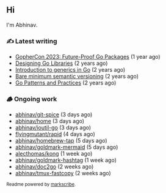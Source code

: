 ## Hi

I'm Abhinav.

### ✍️ Latest writing


- [GopherCon 2023: Future-Proof Go Packages](https://abhinavg.net/2023/09/27/future-proof-packages/) (1 year ago)
- [Designing Go Libraries](https://abhinavg.net/2022/12/06/designing-go-libraries/) (2 years ago)
- [Introduction to generics in Go](https://abhinavg.net/2022/11/23/generics-intro/) (2 years ago)
- [Bare minimum semantic versioning](https://abhinavg.net/2022/11/07/semver/) (2 years ago)
- [Go Patterns and Practices](https://abhinavg.net/2022/09/19/go-patterns-and-practices-talk/) (2 years ago)

### 🪵 Ongoing work


- [abhinav/git-spice](https://github.com/abhinav/git-spice) (3 days ago)
- [abhinav/home](https://github.com/abhinav/home) (3 days ago)
- [abhinav/ioutil-go](https://github.com/abhinav/ioutil-go) (3 days ago)
- [flyingmutant/rapid](https://github.com/flyingmutant/rapid) (4 days ago)
- [abhinav/homebrew-tap](https://github.com/abhinav/homebrew-tap) (5 days ago)
- [abhinav/goldmark-mermaid](https://github.com/abhinav/goldmark-mermaid) (5 days ago)
- [alecthomas/kong](https://github.com/alecthomas/kong) (1 week ago)
- [abhinav/goldmark-hashtag](https://github.com/abhinav/goldmark-hashtag) (1 week ago)
- [abhinav/doc2go](https://github.com/abhinav/doc2go) (2 weeks ago)
- [abhinav/tmux-fastcopy](https://github.com/abhinav/tmux-fastcopy) (2 weeks ago)

<sub>Readme powered by [markscribe](https://github.com/muesli/markscribe).</sub>
